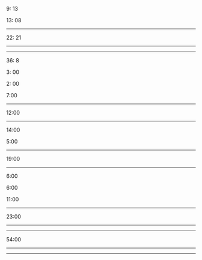 9: 13

13: 08

---

22: 21

---

---

36: 8









3: 00

2: 00

7:00

---

12:00

---

14:00

5:00

---

19:00

---

6:00

6:00

11:00

---

23:00

---

---

54:00

---

---



